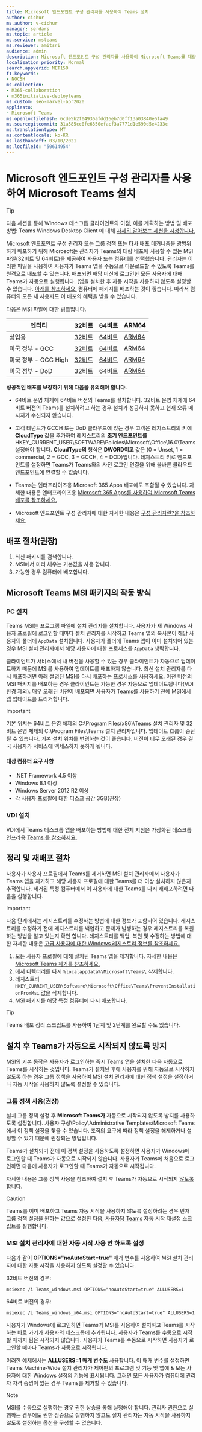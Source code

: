 ```yaml
---
title: Microsoft 엔드포인트 구성 관리자를 사용하여 Teams 설치
author: cichur
ms.author: v-cichur
manager: serdars
ms.topic: article
ms.service: msteams
ms.reviewer: amitsri
audience: admin
description: Microsoft 엔드포인트 구성 관리자를 사용하여 Microsoft Teams를 대량 배포하여 사용자 또는 컴퓨터를 선택합니다.
localization_priority: Normal
search.appverid: MET150
f1.keywords:
- NOCSH
ms.collection:
- M365-collaboration
- m365initiative-deployteams
ms.custom: seo-marvel-apr2020
appliesto:
- Microsoft Teams
ms.openlocfilehash: 6cde5b2f04936afdd16eb7d0ff13a03840e6fa49
ms.sourcegitcommit: 31a585cc0fe6350efacf3a7771d1e590d5e4233c
ms.translationtype: MT
ms.contentlocale: ko-KR
ms.lasthandoff: 03/10/2021
ms.locfileid: "50614954"
---
```

# <a name="install-microsoft-teams-using-microsoft-endpoint-configuration-manager"></a>Microsoft 엔드포인트 구성 관리자를 사용하여 Microsoft Teams 설치

> [!Tip]
> 다음 세션을 통해 Windows 데스크톱 클라이언트의 이점, 이를 계획하는 방법 및 배포 방법: Teams Windows Desktop Client 에 대해 [자세히 알아보는 세션을 시청합니다.](https://aka.ms/teams-clients)

Microsoft 엔드포인트 구성 관리자 또는 그룹 정책 또는 타사 배포 메커니즘을 광범위하게 배포하기 위해 Microsoft는 관리자가 Teams의 대량 배포에 사용할 수 있는 MSI 파일(32비트 및 64비트)을 제공하여 사용자 또는 컴퓨터를 선택했습니다. 관리자는 이러한 파일을 사용하여 사용자가 Teams 앱을 수동으로 다운로드할 수 있도록 Teams를 원격으로 배포할 수 있습니다. 배포되면 해당 머신에 로그인한 모든 사용자에 대해 Teams가 자동으로 실행됩니다. (앱을 설치한 후 자동 시작을 사용하지 않도록 설정할 수 있습니다. [아래를 참조하세요.](#disable-auto-launch-for-the-msi-installer) 컴퓨터에 패키지를 배포하는 것이 좋습니다. 따라서 컴퓨터의 모든 새 사용자도 이 배포의 혜택을 받을 수 있습니다.

다음은 MSI 파일에 대한 링크입니다.

|엔터티  |32비트      |64비트      | ARM64 |
|---------|---------|---------|-----------|
|상업용     | [32비트](https://teams.microsoft.com/downloads/desktopurl?env=production&plat=windows&managedInstaller=true&download=true)        | [64비트](https://teams.microsoft.com/downloads/desktopurl?env=production&plat=windows&arch=x64&managedInstaller=true&download=true)       | [ARM64](https://teams.microsoft.com/downloads/desktopurl?env=production&plat=windows&arch=arm64&managedInstaller=true&download=true)|
|미국 정부 - GCC     | [32비트](https://teams.microsoft.com/downloads/desktopurl?env=production&plat=windows&managedInstaller=true&ring=general_gcc&download=true)       | [64비트](https://teams.microsoft.com/downloads/desktopurl?env=production&plat=windows&arch=x64&managedInstaller=true&ring=general_gcc&download=true)        |[ARM64](https://teams.microsoft.com/downloads/desktopurl?env=production&plat=windows&arch=arm64&managedInstaller=true&download=true) |
|미국 정부 - GCC High    | [32비트](https://gov.teams.microsoft.us/downloads/desktopurl?env=production&plat=windows&managedInstaller=true&download=true)         | [64비트](https://gov.teams.microsoft.us/downloads/desktopurl?env=production&plat=windows&arch=x64&managedInstaller=true&download=true)        |[ARM64](https://teams.microsoft.com/downloads/desktopurl?env=production&plat=windows&arch=arm64&managedInstaller=true&download=true) |
|미국 정부 - DoD     | [32비트](https://dod.teams.microsoft.us/downloads/desktopurl?env=production&plat=windows&managedInstaller=true&download=true)        | [64비트](https://dod.teams.microsoft.us/downloads/desktopurl?env=production&plat=windows&arch=x64&managedInstaller=true&download=true)        | [ARM64](https://teams.microsoft.com/downloads/desktopurl?env=production&plat=windows&arch=arm64&managedInstaller=true&download=true)|

**성공적인 배포를 보장하기 위해 다음을 유의해야 합니다.**

- 64비트 운영 체제에 64비트 버전의 Teams를 설치합니다. 32비트 운영 체제에 64비트 버전의 Teams를 설치하려고 하는 경우 설치가 성공하지 못하고 현재 오류 메시지가 수신되지 않습니다.

- 고객 테넌트가 GCCH 또는 DoD 클라우드에 있는 경우 고객은 레지스트리의 키에 **CloudType** 값을 추가하여 레지스트리의 **초기 엔드포인트를** HKEY_CURRENT_USER\SOFTWARE\Policies\Microsoft\Office\16.0\Teams설정해야 합니다. **CloudType의** 형식은 **DWORD이고** 값은 (0 = Unset, 1 = commercial, 2 = GCC, 3 = GCCH, 4 = DOD)입니다. 레지스트리 키로 엔드포인트를 설정하면 Teams가 Teams와의 사전 로그인 연결을 위해 올바른 클라우드 엔드포인트에 연결할 수 없습니다.

- Teams는 엔터프라이즈용 Microsoft 365 Apps 배포에도 포함될 수 있습니다. 자세한 내용은 엔터프라이즈용 [Microsoft 365 Apps를 사용하여 Microsoft Teams 배포를 참조하세요.](https://docs.microsoft.com/deployoffice/teams-install)

- Microsoft 엔드포인트 구성 관리자에 대한 자세한 내용은 [구성 관리자란?을 참조하세요.](https://docs.microsoft.com/configmgr/core/understand/introduction)

## <a name="deployment-procedure-recommended"></a>배포 절차(권장)

1. 최신 패키지를 검색합니다.
2. MSI에서 미리 채우는 기본값을 사용 합니다.
3. 가능한 경우 컴퓨터에 배포합니다.

## <a name="how-the-microsoft-teams-msi-package-works"></a>Microsoft Teams MSI 패키지의 작동 방식

### <a name="pc-installation"></a>PC 설치

Teams MSI는 프로그램 파일에 설치 관리자를 설치합니다. 사용자가 새 Windows 사용자 프로필에 로그인할 때마다 설치 관리자를 시작하고 Teams 앱의 복사본이 해당 사용자의 폴더에 `AppData` 설치됩니다. 사용자가 폴더에 Teams 앱이 이미 설치되어 있는 경우 MSI 설치 관리자에서 해당 사용자에 대한 프로세스를 `AppData` 생략합니다.

클라이언트가 서비스에서 새 버전을 사용할 수 있는 경우 클라이언트가 자동으로 업데이트하기 때문에 MSI를 사용하여 업데이트를 배포하지 않습니다. 최신 설치 관리자를 다시 배포하려면 아래 설명된 MSI를 다시 배포하는 프로세스를 사용하세요. 이전 버전의 MSI 패키지를 배포하는 경우 클라이언트는 가능한 경우 자동으로 업데이트됩니다(VDI 환경 제외). 매우 오래된 버전이 배포되면 사용자가 Teams를 사용하기 전에 MSI에서 앱 업데이트를 트리거합니다.

> [!IMPORTANT]
> 기본 위치는 64비트 운영 체제의 C:\Program Files(x86)\Teams 설치 관리자 및 32비트 운영 체제의 C:\Program Files\Teams 설치 관리자입니다.
> 업데이트 흐름이 중단될 수 있습니다. 기본 설치 위치를 변경하는 것이 좋습니다. 버전이 너무 오래된 경우 결국 사용자가 서비스에 액세스하지 못하게 됩니다.

#### <a name="target-computer-requirements"></a>대상 컴퓨터 요구 사항

- .NET Framework 4.5 이상
- Windows 8.1 이상
- Windows Server 2012 R2 이상
- 각 사용자 프로필에 대한 디스크 공간 3GB(권장)

### <a name="vdi-installation"></a>VDI 설치

VDI에서 Teams 데스크톱 앱을 배포하는 방법에 대한 전체 지침은 가상화된 데스크톱 인프라용 [Teams 를 참조하세요.](teams-for-vdi.md)

## <a name="clean-up-and-redeployment-procedure"></a>정리 및 재배포 절차

사용자가 사용자 프로필에서 Teams를 제거하면 MSI 설치 관리자에서 사용자가 Teams 앱을 제거하고 해당 사용자 프로필에 대한 Teams를 더 이상 설치하지 않은지 추적합니다. 제거된 특정 컴퓨터에서 이 사용자에 대한 Teams를 다시 재배포하려면 다음을 실행합니다.

> [!IMPORTANT]
> 다음 단계에서는 레지스트리를 수정하는 방법에 대한 정보가 포함되어 있습니다. 레지스트리를 수정하기 전에 레지스트리를 백업하고 문제가 발생하는 경우 레지스트리를 복원하는 방법을 알고 있는지 확인 합니다. 레지스트리를 백업, 복원 및 수정하는 방법에 대한 자세한 내용은 [고급 사용자에 대한 Windows 레지스트리 정보를 참조하세요.](https://support.microsoft.com/help/256986)

1. 모든 사용자 프로필에 대해 설치된 Teams 앱을 제거합니다. 자세한 내용은 [Microsoft Teams 제거를 참조하세요.](https://support.office.com/article/uninstall-microsoft-teams-3b159754-3c26-4952-abe7-57d27f5f4c81#ID0EAABAAA=Desktop)
2. 에서 디렉터리를 다시 `%localappdata%\Microsoft\Teams\` 삭제합니다.
3. 레지스트리 `HKEY_CURRENT_USER\Software\Microsoft\Office\Teams\PreventInstallationFromMsi` 값을 삭제합니다.
4. MSI 패키지를 해당 특정 컴퓨터에 다시 배포합니다.

> [!TIP]
> Teams 배포 정리 [](scripts/powershell-script-deployment-cleanup.md) 스크립트를 사용하여 1단계 및 2단계를 완료할 수도 있습니다.  

## <a name="prevent-teams-from-starting-automatically-after-installation"></a>설치 후 Teams가 자동으로 시작되지 않도록 방지

MSI의 기본 동작은 사용자가 로그인하는 즉시 Teams 앱을 설치한 다음 자동으로 Teams를 시작하는 것입니다. Teams가 설치된 후에 사용자를 위해 자동으로 시작하지 않도록 하는 경우 그룹 정책을 사용하여 MSI 설치 관리자에 대한 정책 설정을 설정하거나 자동 시작을 사용하지 않도록 설정할 수 있습니다.

### <a name="use-group-policy-recommended"></a>그룹 정책 사용(권장)

설치 그룹 정책 설정 후 **Microsoft Teams가** 자동으로 시작되지 않도록 방지를 사용하도록 설정합니다. 사용자 구성\Policy\Administrative Templates\Microsoft Teams에서 이 정책 설정을 찾을 수 있습니다. 조직의 요구에 따라 정책 설정을 해제하거나 설정할 수 있기 때문에 권장되는 방법입니다.

Teams가 설치되기 전에 이 정책 설정을 사용하도록 설정하면 사용자가 Windows에 로그인할 때 Teams가 자동으로 시작되지 않습니다. 사용자가 Teams에 처음으로 로그인하면 다음에 사용자가 로그인할 때 Teams가 자동으로 시작됩니다.

자세한 내용은 그룹 정책 사용을 참조하여 설치 후 Teams가 자동으로 시작되지 [않도록 합니다.](https://docs.microsoft.com/deployoffice/teams-install#use-group-policy-to-prevent-microsoft-teams-from-starting-automatically-after-installation)

> [!CAUTION]
> Teams를 이미 배포하고 Teams 자동 시작을 사용하지 않도록 설정하려는 경우 먼저 그룹 정책 설정을 원하는 값으로 설정한 다음, [사용자당 Teams](scripts/powershell-script-teams-reset-autostart.md) 자동 시작 재설정 스크립트를 실행합니다.

### <a name="disable-auto-launch-for-the-msi-installer"></a>MSI 설치 관리자에 대한 자동 시작 사용 안 하도록 설정

다음과 같이 **OPTIONS="noAutoStart=true"** 매개 변수를 사용하여 MSI 설치 관리자에 대한 자동 시작을 사용하지 않도록 설정할 수 있습니다.  

32비트 버전의 경우:

```console
msiexec /i Teams_windows.msi OPTIONS="noAutoStart=true" ALLUSERS=1
```

64비트 버전의 경우:

```console
msiexec /i Teams_windows_x64.msi OPTIONS="noAutoStart=true" ALLUSERS=1
```

사용자가 Windows에 로그인하면 Teams가 MSI를 사용하여 설치하고 Teams를 시작하는 바로 가기가 사용자의 데스크톱에 추가됩니다. 사용자가 Teams를 수동으로 시작할 때까지 팀은 시작되지 않습니다. 사용자가 Teams를 수동으로 시작하면 사용자가 로그인할 때마다 Teams가 자동으로 시작됩니다.

이러한 예제에서는 **ALLUSERS=1 매개 변수도** 사용합니다. 이 매개 변수를 설정하면 Teams Machine-Wide 설치 관리자가 제어판의 프로그램 및 기능 및 앱에 & 모든 사용자에 대한 Windows 설정의 기능에 표시됩니다. 그러면 모든 사용자가 컴퓨터에 관리자 자격 증명이 있는 경우 Teams를 제거할 수 있습니다.

> [!Note]
> MSI를 수동으로 실행하는 경우 권한 상승을 통해 실행해야 합니다. 관리자 권한으로 실행하는 경우에도 권한 상승으로 실행하지 않고도 설치 관리자는 자동 시작을 사용하지 않도록 설정하는 옵션을 구성할 수 없습니다.
